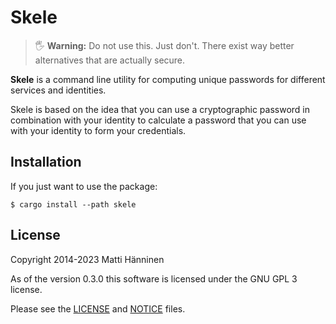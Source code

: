 Skele
=====

> 🖐  **Warning:**  Do not use this.  Just don't.  There exist way better
> alternatives that are actually secure.

**Skele** is a command line utility for computing unique passwords for different
services and identities.

Skele is based on the idea that you can use a cryptographic password in
combination with your identity to calculate a password that you can use with
your identity to form your credentials.


Installation
------------

If you just want to use the package:

```
$ cargo install --path skele
```


License
-------

Copyright 2014-2023 Matti Hänninen

As of the version 0.3.0 this software is licensed under the GNU GPL 3 license.

Please see the [LICENSE](./LICENSE) and [NOTICE](./NOTICE) files.
